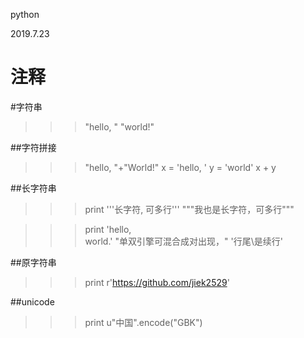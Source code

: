 python

2019.7.23

# 注释

#字符串

>>> "hello, " "world!"

##字符拼接
>>> "hello, "+"World!"
>>> x = 'hello, '
>>> y = 'world'
>>> x + y

##长字符串
>>> print '''长字符,
可多行''' """我也是长字符，可多行"""

>>> print 'hello, \
world.' "单双引擎可混合成对出现，" '行尾\\是续行'

##原字符串
>>> print r'https://github.com/jiek2529'

##unicode

>>> print u"中国".encode("GBK")
